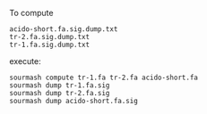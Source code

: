 To compute

```
acido-short.fa.sig.dump.txt
tr-2.fa.sig.dump.txt
tr-1.fa.sig.dump.txt
```

execute:

```
sourmash compute tr-1.fa tr-2.fa acido-short.fa
sourmash dump tr-1.fa.sig 
sourmash dump tr-2.fa.sig 
sourmash dump acido-short.fa.sig 
```
